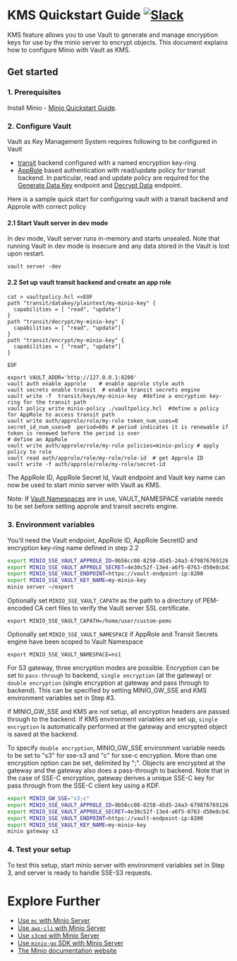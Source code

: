 # KMS Quickstart Guide [![Slack](https://slack.minio.io/slack?type=svg)](https://slack.minio.io)

KMS feature allows you to use Vault to generate and manage encryption keys for use by the minio server to encrypt objects. This document explains how to configure Minio with Vault as KMS.

## Get started

### 1. Prerequisites
Install Minio - [Minio Quickstart Guide](https://docs.minio.io/docs/minio-quickstart-guide).

### 2. Configure Vault
Vault as Key Management System requires following to be configured in Vault

- [transit](https://www.vaultproject.io/docs/secrets/transit/index.html) backend configured with a named encryption key-ring
- [AppRole](https://www.vaultproject.io/docs/auth/approle.html) based authentication with read/update policy for transit backend. In particular, read and update policy are required for the [Generate Data Key](https://www.vaultproject.io/api/secret/transit/index.html#generate-data-key) endpoint and [Decrypt Data](https://www.vaultproject.io/api/secret/transit/index.html#decrypt-data) endpoint.

Here is a sample quick start for configuring vault with a transit backend and Approle with correct policy 
#### 2.1 Start Vault server in dev mode
In dev mode, Vault server runs in-memory and starts unsealed. Note that running Vault in dev mode is insecure and any data stored in the Vault is lost upon restart.
```
vault server -dev
```

#### 2.2 Set up vault transit backend and create an app role
```
cat > vaultpolicy.hcl <<EOF
path "transit/datakey/plaintext/my-minio-key" { 
  capabilities = [ "read", "update"]
}
path "transit/decrypt/my-minio-key" { 
  capabilities = [ "read", "update"]
}
path "transit/encrypt/my-minio-key" { 
  capabilities = [ "read", "update"]
}

EOF

export VAULT_ADDR='http://127.0.0.1:8200'
vault auth enable approle    # enable approle style auth
vault secrets enable transit  # enable transit secrets engine
vault write -f  transit/keys/my-minio-key  #define a encryption key-ring for the transit path
vault policy write minio-policy ./vaultpolicy.hcl  #define a policy for AppRole to access transit path
vault write auth/approle/role/my-role token_num_uses=0  secret_id_num_uses=0  period=60s # period indicates it is renewable if token is renewed before the period is over
# define an AppRole
vault write auth/approle/role/my-role policies=minio-policy # apply policy to role
vault read auth/approle/role/my-role/role-id  # get Approle ID
vault write -f auth/approle/role/my-role/secret-id

```

The AppRole ID, AppRole Secret Id, Vault endpoint and Vault key name can now be used to start minio server with Vault as KMS.

Note: If [Vault Namespaces](https://learn.hashicorp.com/vault/operations/namespaces) are in use, VAULT_NAMESPACE variable needs to be set before setting approle and transit secrets engine.

### 3. Environment variables

You'll need the Vault endpoint, AppRole ID, AppRole SecretID and encryption key-ring name defined in step 2.2

```sh
export MINIO_SSE_VAULT_APPROLE_ID=9b56cc08-8258-45d5-24a3-679876769126
export MINIO_SSE_VAULT_APPROLE_SECRET=4e30c52f-13e4-a6f5-0763-d50e8cb4321f
export MINIO_SSE_VAULT_ENDPOINT=https://vault-endpoint-ip:8200
export MINIO_SSE_VAULT_KEY_NAME=my-minio-key
minio server ~/export
```

Optionally set `MINIO_SSE_VAULT_CAPATH` as the path to a directory of PEM-encoded CA cert files to verify the Vault server SSL certificate.
```
export MINIO_SSE_VAULT_CAPATH=/home/user/custom-pems
```

Optionally set `MINIO_SSE_VAULT_NAMESPACE` if AppRole and Transit Secrets engine have been scoped to Vault Namespace
```
export MINIO_SSE_VAULT_NAMESPACE=ns1
```

For S3 gateway, three encryption modes are possible. Encryption can be set to ``pass-through`` to backend, ``single encryption`` (at the gateway) or ``double encryption`` (single encryption at gateway and pass through to backend). This can be specified by setting MINIO_GW_SSE and KMS environment variables set in Step #3.

If MINIO_GW_SSE and KMS are not setup, all encryption headers are passed through to the backend. If KMS environment variables are set up, ``single encryption`` is automatically performed at the gateway and encrypted object is saved at the backend.

To specify ``double encryption``, MINIO_GW_SSE environment variable needs to be set to "s3" for sse-s3
and "c" for sse-c encryption. More than one encryption option can be set, delimited by ";". Objects are encrypted at the gateway and the gateway also does a pass-through to backend. Note that in the case of SSE-C encryption, gateway derives a unique SSE-C key for pass through from the SSE-C client key using a KDF.

```sh
export MINIO_GW_SSE="s3;c"
export MINIO_SSE_VAULT_APPROLE_ID=9b56cc08-8258-45d5-24a3-679876769126
export MINIO_SSE_VAULT_APPROLE_SECRET=4e30c52f-13e4-a6f5-0763-d50e8cb4321f
export MINIO_SSE_VAULT_ENDPOINT=https://vault-endpoint-ip:8200
export MINIO_SSE_VAULT_KEY_NAME=my-minio-key
minio gateway s3
```

### 4. Test your setup

To test this setup, start minio server with environment variables set in Step 3, and server is ready to handle SSE-S3 requests.

# Explore Further

- [Use `mc` with Minio Server](https://docs.minio.io/docs/minio-client-quickstart-guide)
- [Use `aws-cli` with Minio Server](https://docs.minio.io/docs/aws-cli-with-minio)
- [Use `s3cmd` with Minio Server](https://docs.minio.io/docs/s3cmd-with-minio)
- [Use `minio-go` SDK with Minio Server](https://docs.minio.io/docs/golang-client-quickstart-guide)
- [The Minio documentation website](https://docs.minio.io)
